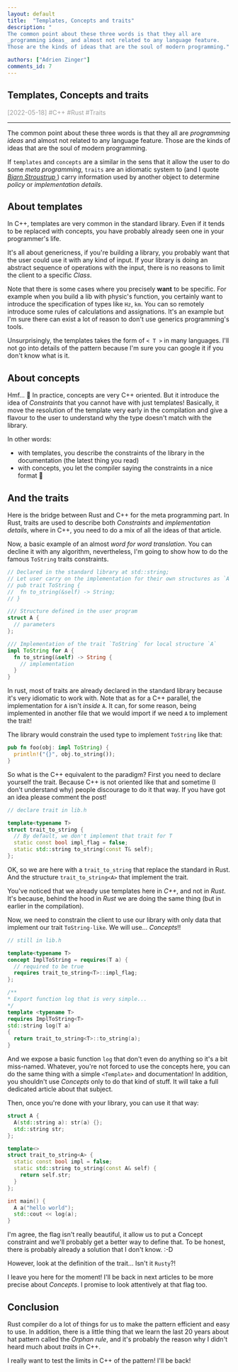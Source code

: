 ```yaml
---
layout: default
title:  "Templates, Concepts and traits"
description: "
The common point about these three words is that they all are
_programming ideas_ and almost not related to any language feature.
Those are the kinds of ideas that are the soul of modern programming."

authors: ["Adrien Zinger"]
comments_id: 7
---
```


## Templates, Concepts and traits
<span style="color: #A0A0A0">[2022-05-18] \#C++ \#Rust \#Traits

---



The common point about these three words is that they all are
_programming ideas_ and almost not related to any language feature.
Those are the kinds of ideas that are the soul of modern programming.

If `templates` and `concepts` are a similar in the sens that it allow
the user to do some _meta programming_, `traits` are an idiomatic system
to (and I quote <u> _Bjarn Stroustrup_ </u>) carry information used by
another object to determine _policy_ or _implementation details_.

## About templates

In C++, templates are very common in the standard library. Even if it
tends to be replaced with concepts, you have probably already seen one
in your programmer's life.

It's all about genericness, if you're building a library, you probably
want that the user could use it with any kind of input. If your library
is doing an abstract sequence of operations with the input, there is no
reasons to limit the client to a specific _Class_.

Note that there is some cases where you precisely **want** to be
specific. For example when you build a lib with physic's function, you
certainly want to introduce the specification of types like `Hz`, `km`.
You can so remotely introduce some rules of calculations and
assignations. It's an example but I'm sure there can exist a lot of
reason to don't use generics programming's tools.

Unsurprisingly, the templates takes the form of `< T >` in many
languages. I'll not go into details of the pattern because I'm sure you
can google it if you don't know what is it.

## About concepts

Hmf... 😬 In practice, concepts are very C++ oriented. But it introduce
the idea of _Constraints_ that you cannot have with just templates!
Basically, it move the resolution of the template very early in the
compilation and give a flavour to the user to understand why the type
doesn't match with the library.

In other words:

- with templates, you describe the constraints of the library in the
    documentation (the latest thing you read)
- with concepts, you let the compiler saying the constraints in a nice
    format 🙅

## And the traits

Here is the bridge between Rust and C++ for the meta programming part.
In Rust, traits are used to describe both _Constraints_ and
_implementation details_, where in C++, you need to do a mix of all the
ideas of that article.

Now, a basic example of an almost _word for word translation_. You can
decline it with any algorithm, nevertheless, I'm going to show how to do
the famous `ToString` traits constraints.

```rust
// Declared in the standard library at std::string;
// Let user carry on the implementation for their own structures as `A`
// pub trait ToString {
// 	fn to_string(&self) -> String;
// }

/// Structure defined in the user program
struct A {
  // parameters
};

/// Implementation of the trait `ToString` for local structure `A`
impl ToString for A {
  fn to_string(&self) -> String {
    // implementation
  }
}
```

In rust, most of traits are already declared in the standard library
because it's very idiomatic to work with. Note that as for a C++
parallel, the implementation for `A` isn't _inside_ `A`. It can, for
some reason, being implemented in another file that we would import if
we need `A` to implement the trait!

The library would constrain the used type to implement `ToString` like
that:

```rust
pub fn foo(obj: impl ToString) {
  println!("{}", obj.to_string());
}
```

So what is the C++ equivalent to the paradigm? First you need to declare
yourself the trait. Because C++ is not oriented like that and sometime
(I don't understand why) people discourage to do it that way. If you
have got an idea please comment the post!

```cpp
// declare trait in lib.h

template<typename T>
struct trait_to_string {
  // By default, we don't implement that trait for T
  static const bool impl_flag = false;
  static std::string to_string(const T& self);
};
```

OK, so we are here with a `trait_to_string` that replace the standard in
Rust. And the structure `trait_to_string<A>` that implement the trait.

You've noticed that we already use templates here in _C++_, and not in
_Rust_. It's because, behind the hood in _Rust_ we are doing the same thing
(but in earlier in the compilation).

Now, we need to constrain the client to use our library with only data
that implement our trait `ToString-like`. We will use... _Concepts_!!


```cpp
// still in lib.h

template<typename T>
concept ImplToString = requires(T a) {
  // required to be true
  requires trait_to_string<T>::impl_flag;
};

/**
* Export function log that is very simple...
*/
template <typename T>
requires ImplToString<T>
std::string log(T a)
{
  return trait_to_string<T>::to_string(a);
}
```

And we expose a basic function `log` that don't even do anything so it's
a bit miss-named. Whatever, you're not forced to use the concepts here,
you can do the same thing with a simple `<Template>` and documentation!
In addition, you shouldn't use _Concepts_ only to do that kind of stuff.
It will take a full dedicated article about that subject.

Then, once you're done with your library, you can use it that way:

```cpp
struct A {
  A(std::string a): str(a) {};
  std::string str;
};

template<>
struct trait_to_string<A> {
  static const bool impl = false;
  static std::string to_string(const A& self) {
    return self.str;
  }
};

int main() {
  A a("hello world");
  std::cout << log(a);
}
```

I'm agree, the flag isn't really beautiful, it allow us to put a Concept
constraint and we'll probably get a better way to define that. To be
honest, there is probably already a solution that I don't know. :-D

However, look at the definition of the trait... Isn't it `Rusty`?!

I leave you here for the moment! I'll be back in next articles to be
more precise about _Concepts_. I promise to look attentively at that
flag too.

## Conclusion
Rust compiler do a lot of things for us to make the pattern efficient
and easy to use. In addition, there is a little thing that we learn the
last 20 years about hat pattern called the _Orphan rule_, and it's
probably the reason why I didn't heard much about _traits_ in C++.

I really want to test the limits in C++ of the pattern! I'll be back!

